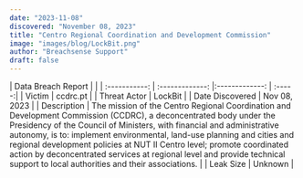 ```yaml
---
date: "2023-11-08"
discovered: "November 08, 2023"
title: "Centro Regional Coordination and Development Commission"
image: "images/blog/LockBit.png"
author: "Breachsense Support"
draft: false
---
```


| Data Breach Report           |              | 
| :-----------: | :-------------:     |:-------------:    | :-----:|
| Victim      | ccdrc.pt      | 
| Threat Actor      | LockBit      | 
| Date Discovered      | Nov 08, 2023      | 
| Description      | The mission of the Centro Regional Coordination and Development Commission (CCDRC), a deconcentrated body under the Presidency of the Council of Ministers, with financial and administrative autonomy, is to: implement environmental, land-use planning and cities and regional development policies at NUT II Centro level; promote coordinated action by deconcentrated services at regional level and provide technical support to local authorities and their associations.      | 
| Leak Size      | Unknown      | 

